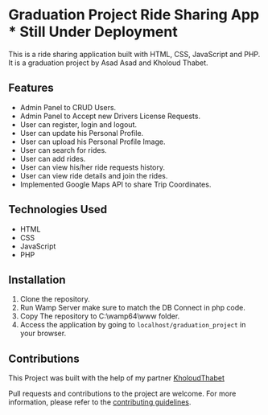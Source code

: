 #  Graduation Project Ride Sharing App  *  Still Under Deployment

This is a ride sharing application built with HTML, CSS, JavaScript and PHP. It is a graduation project by Asad Asad and Kholoud Thabet.

## Features

* Admin Panel to CRUD Users.
* Admin Panel to Accept new Drivers License Requests.
* User can register, login and logout.
* User can update his Personal Profile.
* User can upload his Personal Profile Image.
* User can search for rides.
* User can add rides.
* User can view his/her ride requests history.
* User can view ride details and join the rides.
* Implemented Google Maps API to share Trip Coordinates.

## Technologies Used

* HTML
* CSS
* JavaScript
* PHP

## Installation

1. Clone the repository.
2. Run Wamp Server make sure to match the DB Connect in php code.
3. Copy The repository to C:\wamp64\www folder.
3. Access the application by going to `localhost/graduation_project` in your browser.

## Contributions

This Project was built with the help of my partner <a href ="https://github.com/KholoudThabet" >KholoudThabet</a>

Pull requests and contributions to the project are welcome. For more information, please refer to the [contributing guidelines](./CONTRIBUTING.md).
